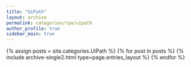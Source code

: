 ```yaml
---
title: "UiPath"
layout: archive
permalink: categories/rpa/uipath
author_profile: true
sidebar_main: true
---
```



{% assign posts = site.categories.UiPath %}
{% for post in posts %} {% include archive-single2.html type=page.entries_layout %} {% endfor %}
